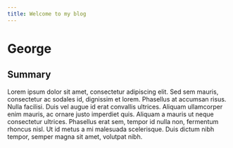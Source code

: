```yaml
---
title: Welcome to my blog
---
```


# George

## Summary
<p>Lorem ipsum dolor sit amet, consectetur adipiscing elit. Sed sem mauris, consectetur ac sodales id, dignissim et lorem. Phasellus at accumsan risus. Nulla facilisi. Duis vel augue id erat convallis ultrices. Aliquam ullamcorper enim mauris, ac ornare justo imperdiet quis. Aliquam a mauris ut neque consectetur ultrices. Phasellus erat sem, tempor id nulla non, fermentum rhoncus nisl. Ut id metus a mi malesuada scelerisque. Duis dictum nibh tempor, semper magna sit amet, volutpat nibh.</p>


